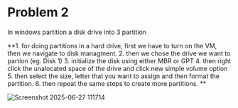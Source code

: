 # Problem 2

In windows partition a disk drive into 3 partition

**1. for doing partitions in a hard drive, first we have to turn on the VM, then we navigate to disk managment.
2. then we chose the drive we want to partion (eg. Disk 1)
3. initialize the disk using either MBR or GPT
4. then right click the unalocated space of the drive and click new simple volume option 
5. then select the size, letter that you want to assign and then format the partition.
6. then repeat the same steps to create more partitions. **


![Screenshot 2025-06-27 111714](https://github.com/user-attachments/assets/fb9d026a-1263-46b6-88a0-6fdd1f6b94e7)
